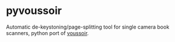 # pyvoussoir
Automatic de-keystoning/page-splitting tool for single camera book scanners, python port of [voussoir](https://github.com/publicus/voussoir). 

